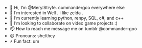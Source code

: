- 👋 Hi, I’m @MerylStryfe. commandergoo everywhere else
- 👀 I’m interested in Well . i like zelda .
- 🌱 I’m currently learning python, renpy, SQL, c#, and c++
- 💞️ I’m looking to collaborate on video game projects :)
- 📫 How to reach me message me on tumblr @commander-goo
- 😄 Pronouns: she/they
- ⚡ Fun fact: um

<!---
MerylStryfe/MerylStryfe is a ✨ special ✨ repository because its `README.md` (this file) appears on your GitHub profile.
You can click the Preview link to take a look at your changes.
--->
